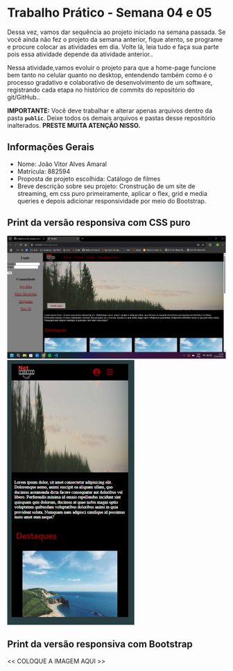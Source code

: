 # Trabalho Prático - Semana 04 e 05

Dessa vez, vamos dar sequência ao projeto iniciado na semana passada. Se você ainda não fez o projeto da semana anterior, fique atento, se programe e procure colocar as atividades em dia. Volte lá, leia tudo e faça sua parte pois essa atividade depende da atividade anterior..

Nessa atividade,vamos evoluir o projeto para que a home-page funcione bem tanto no celular quanto no desktop, entendendo também como é o processo gradativo e colaborativo de desenvolvimento de um software, registrando cada etapa no histórico de commits do repositório do git/GitHub..

**IMPORTANTE:** Você deve trabalhar e alterar apenas arquivos dentro da pasta **`public`**. Deixe todos os demais arquivos e pastas desse repositório inalterados. **PRESTE MUITA ATENÇÃO NISSO.**

## Informações Gerais

- Nome: João Vitor Alves Amaral
- Matricula: 882594
- Proposta de projeto escolhida: Catálogo de filmes
- Breve descrição sobre seu projeto: Cronstrução de um site de streaming, em css puro primeiramente, aplicar o flex, grid e media queries e depois adicionar responsividade por meio do Bootstrap.

## Print da versão responsiva com CSS puro

![Print CSS Puro Desktop](/public/img/css-desktop.png)
![Print CSS Puro Mobile](/public/img/css-mobile.png)

## Print da versão responsiva com Bootstrap

<<  COLOQUE A IMAGEM AQUI >>
